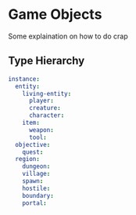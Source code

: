 # Game Objects
Some explaination on how to do crap

## Type Hierarchy
``` yaml
instance:
  entity: 
    living-entity: 
      player: 
      creature: 
      character: 
    item: 
      weapon: 
      tool: 
  objective: 
    quest: 
  region: 
    dungeon: 
    village: 
    spawn: 
    hostile: 
    boundary: 
    portal: 
```
